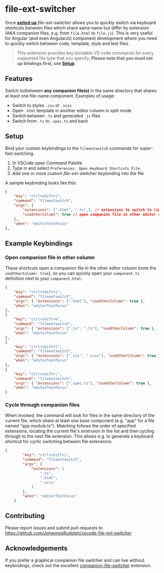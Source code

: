 # file-ext-switcher 

Once **[setted up](#setup)** *file-ext-switcher* allows you to quickly switch via keyboard shortcuts between files which share same name but differ by extension (AKA companion files, e.g. from `file.html` to `file.js`).
This is very useful for Angular (and even AngularJs) component development where you need to quickly switch between code, template, style and test files.

> This extension provides key-bindable VS code commands for every supported file type that you specify. 
**Please note that you must set up bindings first, see [Setup](#setup)**.

## Features
Switch to/between **any companion file(s)** in the same directory that shares at least one file-name component. Examples of usage:

* Switch to styles `.css` or `.scss`
* Open `.html` template in another editor column in split mode
* Switch between `.ts` and generated `.js` files
* Switch from `.ts` to `.spec.ts` and back 

## Setup

Bind your custom keybindings to the `fileextswitch` commands for super-fast switching. 

1. In VSCode open Command Palette
2. Type in and select `Preferences: Open Keyboard Shortcuts File`
3. Add one or more custom *file-ext-switcher* keybinding into the file

A sample keybinding looks like this: 
```json
{
    "key": "ctrl+shift+j",
    "command": "fileextswitch",
    "args": { 
        "extensions": [".html", ".ts",], // extensions to switch to (in the exact order)
        "useOtherColumn": true // open companion file in other editor column (default false)
    }, 
    "when": "editorTextFocus"
},
```
 
## Example Keybindings

### Open companion file in other column
These shortcuts open a companion file in the other editor column (note the `useOtherColumn: true`), so you can quickly open your `component.ts` definition next to your `component.html`:

```json
{
    "key": "ctrl+shift+j",
    "command": "fileextswitch",
    "args": { "extensions": [".html"], "useOtherColumn": true }, 
    "when": "editorTextFocus"
},
{
    "key": "ctrl+shift+k",
    "command": "fileextswitch",
    "args": { "extensions": [".js", ".ts"], "useOtherColumn": true }, 
    "when": "editorTextFocus"
},
{
    "key": "ctrl+shift+l",
    "command": "fileextswitch",
    "args": { "extensions": [".css", ".scss"], "useOtherColumn": true }, 
    "when": "editorTextFocus"
},
{
    "key": "ctrl+shift+;",
    "command": "fileextswitch",
    "args": { "extensions": [".spec.ts"], "useOtherColumn": true }, 
    "when": "editorTextFocus"
}
```

### Cycle through companion files

When invoked, the command will look for files in the same directory of the current file, which share at least one base component (e.g. "app" for a file named "app.module.ts"). Matching follows the order of specified extensions, locating the current file's extension in the list and then cycling through to the next file extension. This allows e.g. to generate a keyboard shortcut for cyclic switching between file extensions: 

```json
{
        "key": "ctrl+shift+i",
        "command": "fileextswitch",
        "args": {
            "extensions": [
                ".ts",
                ".html",
                ".scss"
            ]
        },
        "when": "editorTextFocus"
    }
```

## Contributing
Please report issues and submit pull-requests to https://github.com/JohannesRudolph/vscode-file-ext-switcher

## Acknowledgements
If you prefer a graphical companion file switcher and can live without keybindings, check out the excellent [companion-file-switcher](https://marketplace.visualstudio.com/items?itemName=ClementVidal.companion-file-switcher) extension. 
